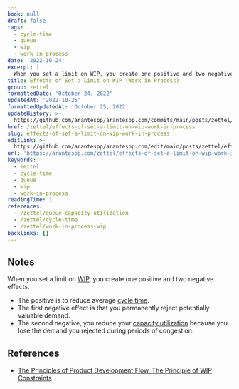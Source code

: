 ```yaml
---
book: null
draft: false
tags:
  - cycle-time
  - queue
  - wip
  - work-in-process
date: '2022-10-24'
excerpt: |
  When you set a limit on WIP, you create one positive and two negative effects.
title: Effects of Set a Limit on WIP (Work in Process)
group: zettel
formattedDate: 'October 24, 2022'
updatedAt: '2022-10-25'
formattedUpdatedAt: 'October 25, 2022'
updateHistory: >-
  https://github.com/arantespp/arantespp.com/commits/main/posts/zettel/effects-of-set-a-limit-on-wip-work-in-process.md
href: /zettel/effects-of-set-a-limit-on-wip-work-in-process
slug: effects-of-set-a-limit-on-wip-work-in-process
editLink: >-
  https://github.com/arantespp/arantespp.com/edit/main/posts/zettel/effects-of-set-a-limit-on-wip-work-in-process.md
url: 'https://arantespp.com/zettel/effects-of-set-a-limit-on-wip-work-in-process'
keywords:
  - zettel
  - cycle-time
  - queue
  - wip
  - work-in-process
readingTime: 1
references:
  - /zettel/queue-capacity-utilization
  - /zettel/cycle-time
  - /zettel/work-in-process-wip
backlinks: []
---
```


## Notes

When you set a limit on [WIP](/zettel/work-in-process-wip), you create one positive and two negative effects.

- The positive is to reduce average [cycle time](/zettel/cycle-time).
- The first negative effect is that you permanently reject potentially valuable demand.
- The second negative, you reduce your [capacity utilization](/zettel/queue-capacity-utilization) because you lose the demand you rejected during periods of congestion.

## References

- [The Principles of Product Development Flow. The Principle of WIP Constraints](/books/the-principles-of-product-development-flow#w1-the-principle-of-wip-constraints-constrain-wip-to-control-cycle-time-and-flow)
